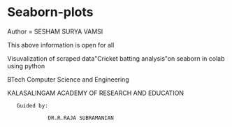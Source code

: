 # Seaborn-plots

Author = SESHAM SURYA VAMSI

This above information is open for all

Visuvalization of scraped data"Cricket batting analysis"on seaborn in colab using python

BTech Computer Science and Engineering

KALASALINGAM ACADEMY OF RESEARCH AND EDUCATION




       Guided by:
               
                 DR.R.RAJA SUBRAMANIAN
